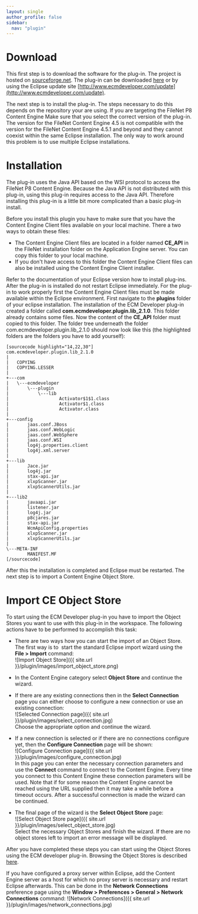 ```yaml
---
layout: single
author_profile: false
sidebar:
  nav: "plugin"
---
```

# Download

This first step is to download the software for the plug-in. The project is hosted on [sourceforge.net](http://sourceforge.net/projects/ecmdeveloper). The plug-in can be downloaded [here](http://sourceforge.net/projects/ecmdeveloper/files/) or by using the Eclipse update site [http://www.ecmdeveloper.com/update](http://www.ecmdeveloper.com/update).

The next step is to install the plug-in. The steps necessary to do this depends on the repository your are using. If you are targeting the FileNet P8 Content Engine Make sure that you select the correct version of the plug-in. The version for the FileNet Content Engine 4.5 is not compatible with the version for the FileNet Content Engine 4.5.1 and beyond and they cannot coexist within the same Eclipse installation. The only way to work around this problem is to use multiple Eclipse installations.

# Installation

The plug-in uses the Java API based on the WSI protocol to access the FileNet P8 Content Engine. Because the Java API is not distributed with this plug-in, using this plug-in requires access to the Java API. Therefore installing this plug-in is a little bit more complicated than a basic plug-in install.

Before you install this plugin you have to make sure that you have the Content Engine Client files available on your local machine. There a two ways to obtain these files:

* The Content Engine Client files are located in a folder named __CE_API__ in the FileNet installation folder on the Application Engine server. You can copy this folder to your local machine.
* If you don't have access to this folder the Content Engine Client files can also be installed using the Content Engine Client installer.

Refer to the documentation of your Eclipse version how to install plug-ins. After the plug-in is installed do not restart Eclipse immediately. For the plug-in to work properly first the Content Engine Client files must be made available within the Eclipse environment. First navigate to the <strong>plugins</strong> folder of your eclipse installation. The installation of the ECM Developer plug-in created a folder called <strong>com.ecmdeveloper.plugin.lib_2.1.0</strong>. This folder already contains some files. Now the content of the <strong>CE_API</strong> folder must copied to this folder. The folder tree underneath the folder com.ecmdeveloper.plugin.lib_2.1.0 should now look like this (the highlighted folders are the folders you have to add yourself):
```
[sourcecode highlight="14,22,30"]
com.ecmdeveloper.plugin.lib_2.1.0
|
|   COPYING
|   COPYING.LESSER
|
+---com
|   \---ecmdeveloper
|       \---plugin
|           \---lib
|                   Activator$1$1.class
|                   Activator$1.class
|                   Activator.class
|
+---config
|       jaas.conf.JBoss
|       jaas.conf.WebLogic
|       jaas.conf.WebSphere
|       jaas.conf.WSI
|       log4j.properties.client
|       log4j.xml.server
|
+---lib
|       Jace.jar
|       log4j.jar
|       stax-api.jar
|       xlxpScanner.jar
|       xlxpScannerUtils.jar
|
+---lib2
|       javaapi.jar
|       listener.jar
|       log4j.jar
|       p8cjares.jar
|       stax-api.jar
|       WcmApiConfig.properties
|       xlxpScanner.jar
|       xlxpScannerUtils.jar
|
\---META-INF
        MANIFEST.MF
[/sourcecode]
```

After this the installation is completed and Eclipse must be restarted. The next step is to import a Content Engine Object Store.

# Import CE Object Store

To start using the ECM Developer plug-in you have to import the Object Stores you want to use with this plug-in in the workspace. The following actions have to be performed to accomplish this task:
* There are two ways how you can start the import of an Object Store. The first way is to  start the standard Eclipse import wizard using the __File > Import__ command:<br>
![Import Object Store]({{ site.url }}/plugin/images/import_object_store.png)
* In the Content Engine category select __Object Store__ and continue the wizard.
* If there are any existing connections then in the __Select Connection__ page
you can either choose to configure a new connection or use an existing connection:<br>
![Selected Connection page]({{ site.url }}/plugin/images/select_connection.jpg)<br>
Choose the appropriate option and continue the wizard.
* If a new connection is selected or if there are no connections configure yet, then the
__Configure Connection__ page will be shown:<br>
![Configure Connection page]({{ site.url }}/plugin/images/configure_connection.jpg)<br>
In this page you can enter the necessary connection parameters and use the
__Connect__ command to connect to the Content Engine. Every time you connect to
this Content Engine these connection parameters will be used. Note that if for some reason
the Content Engine cannot be reached using the URL supplied then it may take a while before
a timeout occurs. After a successful connection is made the wizard can be continued.

* The final page of the wizard is the <strong>Select Object Store</strong> page:<br>
![Select Object Store page]({{ site.url }}/plugin/images/select_object_store.jpg)<br>
Select the necessary Object Stores and finish the wizard. If there are no object stores
left to import an error message will be displayed.

After you have completed these steps you can start using the Object Stores using the
ECM developer plug-in. Browsing the Object Stores is described
<a href='browsing_object_stores.shtml'>here</a>.

If you have configured a proxy server within Eclipse, add the Content Engine server as a
host for which no proxy server is necessary and restart Eclipse afterwards. This can be
done in the __Network Connections__ preference page using the
__Window &gt; Preferences &gt; General &gt; Network Connections__ command:
![Network Connections]({{ site.url }}/plugin/images/network_connections.jpg)<br>
